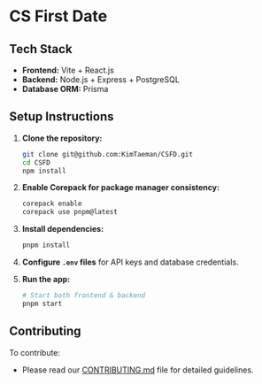 # CS First Date

## Tech Stack

- **Frontend:** Vite + React.js
- **Backend:** Node.js + Express + PostgreSQL
- **Database ORM:** Prisma

## Setup Instructions

1. **Clone the repository:**

   ```sh
   git clone git@github.com:KimTaeman/CSFD.git
   cd CSFD
   npm install
   ```
   
2. **Enable Corepack for package manager consistency:**
   ```sh
   corepack enable
   corepack use pnpm@latest
   ```

3. **Install dependencies:**

   ```sh
   pnpm install
   ```

3. **Configure `.env` files** for API keys and database credentials.

4. **Run the app:**

   ```sh
   # Start both frontend & backend
   pnpm start
   ```

## Contributing

To contribute:

- Please read our [CONTRIBUTING.md](CONTRIBUTING.md) file for detailed guidelines.
